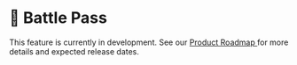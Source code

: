 # 🎫 Battle Pass

This feature is currently in development. See our [Product Roadmap ](broken-reference)for more details and expected release dates.
